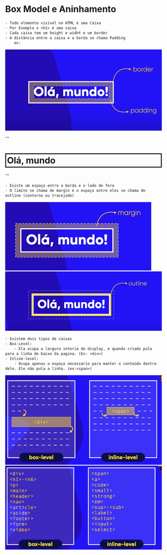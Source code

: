 # Box Model e Aninhamento
    - Todo elemento visivel no HTML é uma Caixa
    - Por Exemplo o <h1> é uma caixa
    - Cada caixa tem um height e widht e um border
    - A distância entre a caixa e a borda se chama Padding
        ex:

![alt text](imagens/image.png)

'''
<h1 style="border: solid; padding: 3px;">Olá, mundo</h1>
'''

    - Existe um espaço entre a borda e o lado de fora
    - O limite se chama de margin e o espaço entre eles se chama de outline (contorno ou tracejado)

![alt text](imagens/margin.png)
![alt text](imagens/outline.png)
    
    - Existem dois tipos de caixas
    - Box-Level:
        - Ela ocupa a largura interia do display, e quando criado pula para a linha de baixo da pagina. (Ex: <div>)
    - Inline-level:
        - Ocupa apenas o espaço necessário para manter o conteúdo dentro dele. Ele não pula a linha. (ex:<span>)

![alt text](imagens/TiposDecBox.png)
![alt text](imagens/exemplosBox.png)